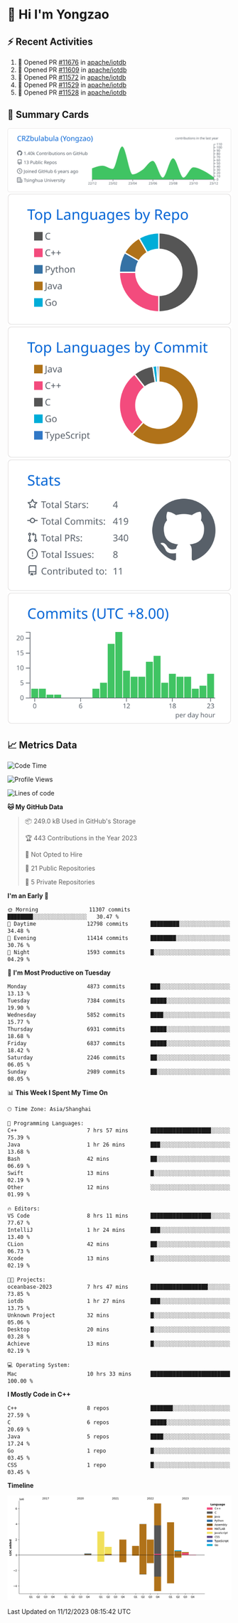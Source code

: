 # 👋 Hi I'm Yongzao

## ⚡ Recent Activities
<!--START_SECTION:activity-->
1. 💪 Opened PR [#11676](https://github.com/apache/iotdb/pull/11676) in [apache/iotdb](https://github.com/apache/iotdb)
2. 💪 Opened PR [#11609](https://github.com/apache/iotdb/pull/11609) in [apache/iotdb](https://github.com/apache/iotdb)
3. 💪 Opened PR [#11572](https://github.com/apache/iotdb/pull/11572) in [apache/iotdb](https://github.com/apache/iotdb)
4. 💪 Opened PR [#11529](https://github.com/apache/iotdb/pull/11529) in [apache/iotdb](https://github.com/apache/iotdb)
5. 💪 Opened PR [#11528](https://github.com/apache/iotdb/pull/11528) in [apache/iotdb](https://github.com/apache/iotdb)
<!--END_SECTION:activity-->

## 🎑 Summary Cards

[![](https://raw.githubusercontent.com/CRZbulabula/CRZbulabula/main/profile-summary-card-output/github/0-profile-details.svg)](https://github.com/vn7n24fzkq/github-profile-summary-cards)
[![](https://raw.githubusercontent.com/CRZbulabula/CRZbulabula/main/profile-summary-card-output/github/1-repos-per-language.svg)](https://github.com/vn7n24fzkq/github-profile-summary-cards) [![](https://raw.githubusercontent.com/CRZbulabula/CRZbulabula/main/profile-summary-card-output/github/2-most-commit-language.svg)](https://github.com/vn7n24fzkq/github-profile-summary-cards)
[![](https://raw.githubusercontent.com/CRZbulabula/CRZbulabula/main/profile-summary-card-output/github/3-stats.svg)](https://github.com/vn7n24fzkq/github-profile-summary-cards) [![](https://raw.githubusercontent.com/CRZbulabula/CRZbulabula/main/profile-summary-card-output/github/4-productive-time.svg)](https://github.com/vn7n24fzkq/github-profile-summary-cards)

## 📈 Metrics Data

<!--START_SECTION:waka-->
![Code Time](http://img.shields.io/badge/Code%20Time-516%20hrs%2052%20mins-blue)

![Profile Views](http://img.shields.io/badge/Profile%20Views-0-blue)

![Lines of code](https://img.shields.io/badge/From%20Hello%20World%20I%27ve%20Written-25.2%20million%20lines%20of%20code-blue)

**🐱 My GitHub Data** 

> 📦 249.0 kB Used in GitHub's Storage 
 > 
> 🏆 443 Contributions in the Year 2023
 > 
> 🚫 Not Opted to Hire
 > 
> 📜 21 Public Repositories 
 > 
> 🔑 5 Private Repositories 
 > 
**I'm an Early 🐤** 

```text
🌞 Morning                11307 commits       ████████░░░░░░░░░░░░░░░░░   30.47 % 
🌆 Daytime                12798 commits       █████████░░░░░░░░░░░░░░░░   34.48 % 
🌃 Evening                11414 commits       ████████░░░░░░░░░░░░░░░░░   30.76 % 
🌙 Night                  1593 commits        █░░░░░░░░░░░░░░░░░░░░░░░░   04.29 % 
```
📅 **I'm Most Productive on Tuesday** 

```text
Monday                   4873 commits        ███░░░░░░░░░░░░░░░░░░░░░░   13.13 % 
Tuesday                  7384 commits        █████░░░░░░░░░░░░░░░░░░░░   19.90 % 
Wednesday                5852 commits        ████░░░░░░░░░░░░░░░░░░░░░   15.77 % 
Thursday                 6931 commits        █████░░░░░░░░░░░░░░░░░░░░   18.68 % 
Friday                   6837 commits        █████░░░░░░░░░░░░░░░░░░░░   18.42 % 
Saturday                 2246 commits        ██░░░░░░░░░░░░░░░░░░░░░░░   06.05 % 
Sunday                   2989 commits        ██░░░░░░░░░░░░░░░░░░░░░░░   08.05 % 
```


📊 **This Week I Spent My Time On** 

```text
🕑︎ Time Zone: Asia/Shanghai

💬 Programming Languages: 
C++                      7 hrs 57 mins       ███████████████████░░░░░░   75.39 % 
Java                     1 hr 26 mins        ███░░░░░░░░░░░░░░░░░░░░░░   13.68 % 
Bash                     42 mins             ██░░░░░░░░░░░░░░░░░░░░░░░   06.69 % 
Swift                    13 mins             █░░░░░░░░░░░░░░░░░░░░░░░░   02.19 % 
Other                    12 mins             ░░░░░░░░░░░░░░░░░░░░░░░░░   01.99 % 

🔥 Editors: 
VS Code                  8 hrs 11 mins       ███████████████████░░░░░░   77.67 % 
IntelliJ                 1 hr 24 mins        ███░░░░░░░░░░░░░░░░░░░░░░   13.40 % 
CLion                    42 mins             ██░░░░░░░░░░░░░░░░░░░░░░░   06.73 % 
Xcode                    13 mins             █░░░░░░░░░░░░░░░░░░░░░░░░   02.19 % 

🐱‍💻 Projects: 
oceanbase-2023           7 hrs 47 mins       ██████████████████░░░░░░░   73.85 % 
iotdb                    1 hr 27 mins        ███░░░░░░░░░░░░░░░░░░░░░░   13.75 % 
Unknown Project          32 mins             █░░░░░░░░░░░░░░░░░░░░░░░░   05.06 % 
Desktop                  20 mins             █░░░░░░░░░░░░░░░░░░░░░░░░   03.28 % 
Achieve                  13 mins             █░░░░░░░░░░░░░░░░░░░░░░░░   02.19 % 

💻 Operating System: 
Mac                      10 hrs 33 mins      █████████████████████████   100.00 % 
```

**I Mostly Code in C++** 

```text
C++                      8 repos             ███████░░░░░░░░░░░░░░░░░░   27.59 % 
C                        6 repos             █████░░░░░░░░░░░░░░░░░░░░   20.69 % 
Java                     5 repos             ████░░░░░░░░░░░░░░░░░░░░░   17.24 % 
Go                       1 repo              █░░░░░░░░░░░░░░░░░░░░░░░░   03.45 % 
CSS                      1 repo              █░░░░░░░░░░░░░░░░░░░░░░░░   03.45 % 
```



**Timeline**

![Lines of Code chart](https://raw.githubusercontent.com/CRZbulabula/CRZbulabula/main/assets/bar_graph.png)


 Last Updated on 11/12/2023 08:15:42 UTC
<!--END_SECTION:waka-->

